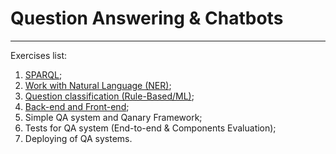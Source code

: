 # Question Answering & Chatbots

***

Exercises list:
1. [SPARQL](https://github.com/Perevalov/qa_chatbots_exercises/tree/main/Exercise_1);
2. [Work with Natural Language (NER)](https://github.com/Perevalov/qa_chatbots_exercises/tree/main/Exercise_2);
3. [Question classification (Rule-Based/ML)](https://github.com/Perevalov/qa_chatbots_exercises/tree/main/Exercise_3);
4. [Back-end and Front-end](https://github.com/Perevalov/qa_chatbots_exercises/tree/main/Exercise_4);
5. Simple QA system and Qanary Framework;
6. Tests for QA system (End-to-end & Components Evaluation);
7. Deploying of QA systems.
